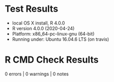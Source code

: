 # Test Results
* local OS X install, R 4.0.0
* R version 4.0.0 (2020-04-24)
* Platform: x86_64-pc-linux-gnu (64-bit)
* Running under: Ubuntu 16.04.6 LTS (on travis)

# R CMD Check Results
0 errors | 0 warnings | 0 notes
